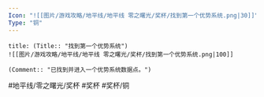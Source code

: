 ```yaml
---
Icon: "![[图片/游戏攻略/地平线/地平线 零之曙光/奖杯/找到第一个优势系统.png|30]]"
Type: "铜"
---
```

```ad-common-bronze-trophy
title: (Title:: "找到第一个优势系统")
![[图片/游戏攻略/地平线/地平线 零之曙光/奖杯/找到第一个优势系统.png|100]]

(Comment:: "已找到并进入一个优势系统数据点。")
```

#地平线/零之曙光/奖杯 #奖杯 #奖杯/铜
